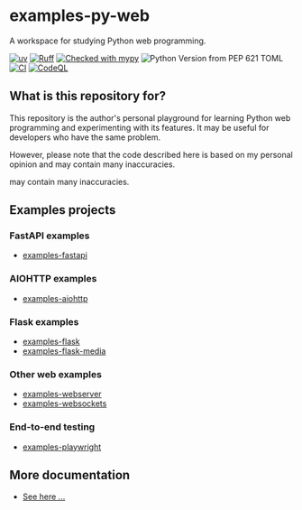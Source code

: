 # examples-py-web

A workspace for studying Python web programming.

[![uv](https://img.shields.io/endpoint?url=https://raw.githubusercontent.com/astral-sh/uv/main/assets/badge/v0.json)](https://github.com/astral-sh/uv)
[![Ruff](https://img.shields.io/endpoint?url=https://raw.githubusercontent.com/astral-sh/ruff/main/assets/badge/v2.json)](https://github.com/astral-sh/ruff)
[![Checked with mypy](https://www.mypy-lang.org/static/mypy_badge.svg)](https://mypy-lang.org/)
![Python Version from PEP 621 TOML](https://img.shields.io/python/required-version-toml?tomlFilePath=https%3A%2F%2Fraw.githubusercontent.com%2Fsuzu-devworks%2Fexamples-py-web%2Frefs%2Fheads%2Fmain%2Fpyproject.toml)
[![CI](https://github.com/suzu-devworks/examples-py-web/actions/workflows/ci.yaml/badge.svg)](https://github.com/suzu-devworks/examples-py-web/actions/workflows/ci.yaml)
[![CodeQL](https://github.com/suzu-devworks/examples-py-web/actions/workflows/codeql.yml/badge.svg)](https://github.com/suzu-devworks/examples-py-web/actions/workflows/codeql.yml)

## What is this repository for?

This repository is the author's personal playground for learning Python web programming and experimenting with its features.
It may be useful for developers who have the same problem.

However, please note that the code described here is based on my personal opinion and may contain many inaccuracies.

may contain many inaccuracies.

## Examples projects

### FastAPI examples

- [examples-fastapi](./packages/examples-fastapi/README.md)

### AIOHTTP examples

- [examples-aiohttp](./packages/examples-aiohttp/README.md)

### Flask examples

- [examples-flask](./packages/examples-flask/README.md)
- [examples-flask-media](./packages/examples-flask-media/README.md)

### Other web examples

- [examples-webserver](./packages/examples-webserver/README.md)
- [examples-websockets](./packages/examples-websockets/README.md)

### End-to-end testing

- [examples-playwright](./packages/examples-playwright/README.md)

## More documentation

- [See here ...](https://github.com/suzu-devworks/examples-py-web/wiki)

